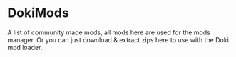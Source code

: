 # DokiMods
A list of community made mods, all mods here are used for the mods manager. Or you can just download &amp; extract zips here to use with the Doki mod loader.
